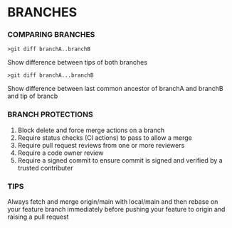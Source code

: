# BRANCHES

### COMPARING BRANCHES

    >git diff branchA..branchB

Show difference between tips of both branches

    >git diff branchA...branchB

Show difference between last common ancestor of branchA and branchB and tip of brancb

### BRANCH PROTECTIONS

1. Block delete and force merge actions on a branch
2. Require status checks (CI actions) to pass to allow a merge
3. Require pull request reviews from one or more reviewers
4. Require a code owner review
5. Require a signed commit to ensure commit is signed and verified by a trusted contributer

### TIPS

Always fetch and merge origin/main with local/main and then rebase on your feature branch immediately before pushing your feature to origin and raising a pull request
